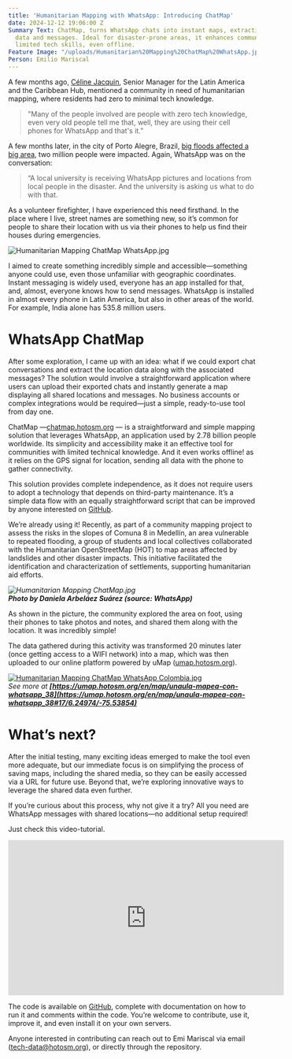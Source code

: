 ```yaml
---
title: 'Humanitarian Mapping with WhatsApp: Introducing ChatMap'
date: 2024-12-12 19:06:00 Z
Summary Text: ChatMap, turns WhatsApp chats into instant maps, extracting location
  data and messages. Ideal for disaster-prone areas, it enhances communities with
  limited tech skills, even offline.
Feature Image: "/uploads/Humanitarian%20Mapping%20ChatMap%20WhatsApp.jpg"
Person: Emilio Mariscal
---
```


A few months ago, [Céline Jacquin](https://www.hotosm.org/people/celine-jacquin/), Senior Manager for the Latin America and the Caribbean Hub, mentioned a community in need of humanitarian mapping, where residents had zero to minimal tech knowledge.

> "Many of the people involved are people with zero tech knowledge, even very old people tell me that, well, they are using their cell phones for WhatsApp and that's it.”

A few months later, in the city of Porto Alegre, Brazil, [big floods affected a big area](https://www.hotosm.org/updates/humanitarian-mapping-for-climate-resilience-responding-to-floods-in-porto-alegre/), two million people were impacted. Again, WhatsApp was on the conversation:

> “A local university is receiving WhatsApp pictures and locations from local people in the disaster. And the university is asking us what to do with that. 

As a volunteer firefighter, I have experienced this need firsthand. In the place where I live, street names are something new, so it’s common for people to share their location with us via their phones to help us find their houses during emergencies.

![Humanitarian Mapping ChatMap WhatsApp.jpg](/uploads/Humanitarian%20Mapping%20ChatMap%20WhatsApp.jpg)

I aimed to create something incredibly simple and accessible—something anyone could use, even those unfamiliar with geographic coordinates. Instant messaging is widely used, everyone has an app installed for that, and, almost, everyone knows how to send messages. WhatsApp is installed in almost every phone in Latin America, but also in other areas of the world. For example, India alone has 535.8 million users.

# **WhatsApp ChatMap**

After some exploration, I came up with an idea: what if we could export chat conversations and extract the location data along with the associated messages? The solution would involve a straightforward application where users can upload their exported chats and instantly generate a map displaying all shared locations and messages. No business accounts or complex integrations would be required—just a simple, ready-to-use tool from day one.

ChatMap —[chatmap.hotosm.org](http://chatmap.hotosm.org) — is a straightforward and simple mapping solution that leverages WhatsApp, an application used by 2.78 billion people worldwide. Its simplicity and accessibility make it an effective tool for communities with limited technical knowledge. And it even works offline! as it relies on the GPS signal for location, sending all data with the phone to gather connectivity.

This solution provides complete independence, as it does not require users to adopt a technology that depends on third-party maintenance. It’s a simple data flow with an equally straightforward script that can be improved by anyone interested on [GitHub](https://github.com/hotosm/chatmap).

We’re already using it! Recently, as part of a community mapping project to assess the risks in the slopes of Comuna 8 in Medellín, an area vulnerable to repeated flooding, a group of students and local collectives collaborated with the Humanitarian OpenStreetMap (HOT) to map areas affected by landslides and other disaster impacts. This initiative facilitated the identification and characterization of settlements, supporting humanitarian aid efforts.

*![Humanitarian Mapping ChatMap.jpg](/uploads/Humanitarian%20Mapping%20ChatMap.jpg)\
**Photo by Daniela Arbeláez Suárez (source: WhatsApp)***

As shown in the picture, the community explored the area on foot, using their phones to take photos and notes, and shared them along with the location. It was incredibly simple!

The data gathered during this activity was transformed 20 minutes later (once getting access to a WIFI network) into a map, which was then uploaded to our online platform powered by uMap ([umap.hotosm.org](http://umap.hotosm.org)).

[![Humanitarian Mapping ChatMap WhatsApp Colombia.jpg](/uploads/Humanitarian%20Mapping%20ChatMap%20WhatsApp%20Colombia.jpg)](https://umap.hotosm.org/en/map/unaula-mapea-con-whatsapp_38#17/6.24974/-75.53854)\
*See more at **[https://umap.hotosm.org/en/map/unaula-mapea-con-whatsapp_38](https://umap.hotosm.org/en/map/unaula-mapea-con-whatsapp_38#17/6.24974/-75.53854)***

# **What’s next?**

After the initial testing, many exciting ideas emerged to make the tool even more adequate, but our immediate focus is on simplifying the process of saving maps, including the shared media, so they can be easily accessed via a URL for future use. Beyond that, we’re exploring innovative ways to leverage the shared data even further.

If you’re curious about this process, why not give it a try? All you need are WhatsApp messages with shared locations—no additional setup required! 

Just check this video-tutorial.

<iframe width="560" height="315" src="https://www.youtube.com/embed/ScHgVhyj1aw?si=D1kjlvvdD3xrH6Ao" title="YouTube video player" frameborder="0" allow="accelerometer; autoplay; clipboard-write; encrypted-media; gyroscope; picture-in-picture; web-share" referrerpolicy="strict-origin-when-cross-origin" allowfullscreen></iframe>

The code is available on [GitHub](https://github.com/hotosm/chatmap), complete with documentation on how to run it and comments within the code. You’re welcome to contribute, use it, improve it, and even install it on your own servers.

Anyone interested in contributing can reach out to Emi Mariscal via email ([tech-data@hotosm.org](mailto:tech@hotosm.org)), or directly through the repository.